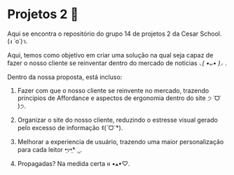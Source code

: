 # Projetos 2 📲

Aqui se encontra o repositório do grupo 14 de projetos 2 da Cesar School. (ง ˙o˙)ว.

Aqui, temos como objetivo em criar uma solução na qual seja capaz de fazer o nosso cliente se reinventar dentro do mercado de notícias *⸜( •ᴗ• )⸝* .

Dentro da nossa proposta, está incluso:

1. Fazer com que o nosso cliente se reinvente no mercado, trazendo principios de Affordance e aspectos de ergonomia dentro do site  ੭ ˙ᗜ˙ )੭.

2. Organizar o site do nosso cliente, reduzindo o estresse visual gerado pelo excesso de informação ꉂ(ˊᗜˋ*).

3. Melhorar a experiencia de usuário, trazendo uma maior personalização para cada leitor •̤▿•̤*ૢ.

4. Propagadas? Na medida certa ฅ •ﻌ•♡.
